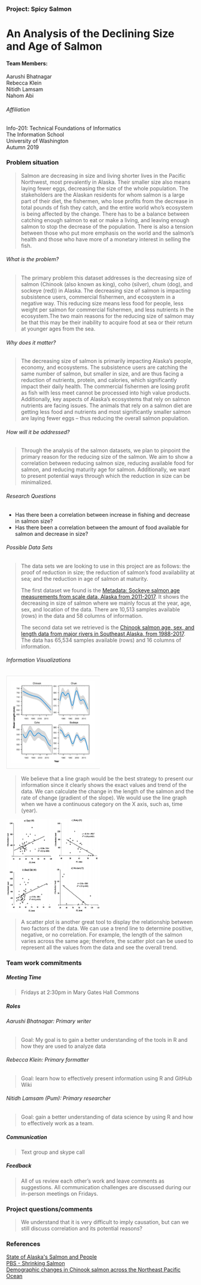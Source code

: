 ### Project: Spicy Salmon

# An Analysis of the Declining Size and Age of Salmon

#### Team Members:
Aarushi Bhatnagar  
Rebecca Klein  
Nitidh Lamsam\
Nahom Abi

###### Affiliation
Info-201: Technical Foundations of Informatics  
The Information School  
University of Washington  
Autumn 2019

### Problem situation
> Salmon are decreasing in size and living shorter lives in the Pacific Northwest, most prevalently in Alaska. Their smaller size also means laying fewer eggs, decreasing the size of the whole population. The stakeholders are the Alaskan residents for whom salmon is a large part of their diet, the fishermen, who lose profits from the decrease in total pounds of fish they catch, and the entire world who’s ecosystem is being affected by the change. There has to be a balance between catching enough salmon to eat or make a living, and leaving enough salmon to stop the decrease of the population. There is also a tension between those who put more emphasis on the world and the salmon’s health and those who have more of a monetary interest in selling the fish.
###### What is the problem?
> The primary problem this dataset addresses is the decreasing size of salmon (Chinook (also known as king), coho (silver), chum (dog), and sockeye (red)) in Alaska. The decreasing size of salmon is impacting subsistence users, commercial fishermen, and ecosystem in a negative way. This reducing size means less food for people, less weight per salmon for commercial fishermen, and less nutrients in the ecosystem.The two main reasons for the reducing size of salmon may be that this may be their inability to acquire food at sea or their return at younger ages from the sea.
###### Why does it matter?
> The decreasing size of salmon is primarily impacting Alaska’s people, economy, and ecosystems. The subsistence users are catching the same number of salmon, but smaller in size, and are thus facing a reduction of nutrients, protein, and calories, which significantly impact their daily health. The commercial fishermen are losing profit as fish with less meet cannot be processed into high value products. Additionally, key aspects of Alaska’s ecosystems that rely on salmon nutrients are facing issues. The animals that rely on a salmon diet are getting less food and nutrients and most significantly smaller salmon are laying fewer eggs – thus reducing the overall salmon population.
###### How will it be addressed?
> Through the analysis of the salmon datasets, we plan to pinpoint the primary reason for the reducing size of the salmon. We aim to show a correlation between reducing salmon size, reducing available food for salmon, and reducing maturity age for salmon. Additionally, we want to present potential ways through which the reduction in size can be minimalized.
###### Research Questions
* Has there been a correlation between increase in fishing and decrease in salmon size?
* Has there been a correlation between the amount of food available for salmon and decrease in size?

###### Possible Data Sets
> The data sets we are looking to use in this project are as follows: the proof of reduction in size; the reduction of salmon’s food availability at sea; and the reduction in age of salmon at maturity.
>
> The first dataset we found is the [Metadata: Sockeye salmon age measurements from scale data, Alaska from 2011-2017](https://knb.ecoinformatics.org/view/doi:10.5063/F1ZW1J77). It shows the decreasing in size of salmon where we mainly focus at the year, age, sex, and location of the data. There are 10,513 samples available (rows) in the data and 58 columns of information.  
>
> The second data set we retrieved is the [Chinook salmon age, sex, and length data from major rivers in Southeast Alaska, from 1988-2017](https://knb.ecoinformatics.org/view/doi:10.5063/F11R6NSS). The data has 65,534 samples available (rows) and 16 columns of information.

###### Information Visualizations
<img src="line_graphs.png" alt="a set of line graphs" width="250" height="250" />

> We believe that a line graph would be the best strategy to present our information since it clearly shows the exact values and trend of the data. We can calculate the change in the length of the salmon and the rate of change (gradient of the slope). We would use the line graph when we have a continuous category on the X axis, such as, time (year).

<img src="scatter_plot.png" alt="a set of scatter plots" width="250" height="250" />

> A scatter plot is another great tool to display the relationship between two factors of the data. We can use a trend line to determine positive, negative, or no correlation. For example, the length of the salmon varies across the same age; therefore, the scatter plot can be used to represent all the values from the data and see the overall trend.
### Team work commitments
##### **Meeting Time**
> Fridays at 2:30pm in Mary Gates Hall Commons
##### **Roles**
###### Aarushi Bhatnagar: Primary writer
> Goal: My goal is to gain a better understanding of the tools in R and how they are used to analyze data
###### Rebecca Klein: Primary formatter
> Goal: learn how to effectively present information using R and GitHub Wiki
###### Nitidh Lamsam (Pum): Primary researcher
> Goal: gain a better understanding of data science by using R and how to effectively work as a team.
##### **Communication**
> Text group and skype call
##### **Feedback**
> All of us review each other’s work and leave comments as suggestions. All communication challenges are discussed during our in-person meetings on Fridays.
### Project questions/comments
> We understand that it is very difficult to imply causation, but can we still discuss correlation and its potential reasons?
### References
[State of Alaska's Salmon and People](https://knb.ecoinformatics.org/portals/SASAP/Topics#thedecliningsizeandageofsalmon)  
[PBS - Shrinking Salmon](https://www.pbs.org/wgbh/evolution/library/10/3/l_103_02.html)  
[Demographic changes in Chinook salmon across the Northeast Pacific Ocean](https://onlinelibrary.wiley.com/doi/full/10.1111/faf.12272)
